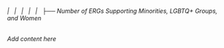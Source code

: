 ###### |   |   |   |   |   ├── Number of ERGs Supporting Minorities, LGBTQ+ Groups, and Women

*Add content here*